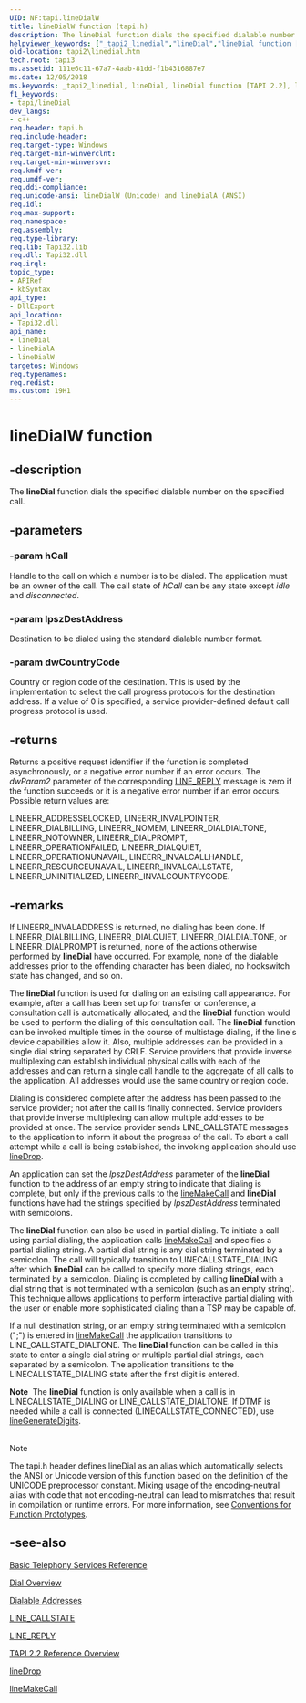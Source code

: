 ```yaml
---
UID: NF:tapi.lineDialW
title: lineDialW function (tapi.h)
description: The lineDial function dials the specified dialable number on the specified call.
helpviewer_keywords: ["_tapi2_linedial","lineDial","lineDial function [TAPI 2.2]","lineDialA","lineDialW","tapi/lineDial","tapi/lineDialA","tapi/lineDialW","tapi2.linedial"]
old-location: tapi2\linedial.htm
tech.root: tapi3
ms.assetid: 111e6c11-67a7-4aab-81dd-f1b4316887e7
ms.date: 12/05/2018
ms.keywords: _tapi2_linedial, lineDial, lineDial function [TAPI 2.2], lineDialA, lineDialW, tapi/lineDial, tapi/lineDialA, tapi/lineDialW, tapi2.linedial
f1_keywords:
- tapi/lineDial
dev_langs:
- c++
req.header: tapi.h
req.include-header: 
req.target-type: Windows
req.target-min-winverclnt: 
req.target-min-winversvr: 
req.kmdf-ver: 
req.umdf-ver: 
req.ddi-compliance: 
req.unicode-ansi: lineDialW (Unicode) and lineDialA (ANSI)
req.idl: 
req.max-support: 
req.namespace: 
req.assembly: 
req.type-library: 
req.lib: Tapi32.lib
req.dll: Tapi32.dll
req.irql: 
topic_type:
- APIRef
- kbSyntax
api_type:
- DllExport
api_location:
- Tapi32.dll
api_name:
- lineDial
- lineDialA
- lineDialW
targetos: Windows
req.typenames: 
req.redist: 
ms.custom: 19H1
---
```


# lineDialW function


## -description


The 
<b>lineDial</b> function dials the specified dialable number on the specified call.


## -parameters




### -param hCall

Handle to the call on which a number is to be dialed. The application must be an owner of the call. The call state of <i>hCall</i> can be any state except <i>idle</i> and <i>disconnected</i>.


### -param lpszDestAddress

Destination to be dialed using the standard dialable number format.


### -param dwCountryCode

Country or region code of the destination. This is used by the implementation to select the call progress protocols for the destination address. If a value of 0 is specified, a service provider-defined default call progress protocol is used.


## -returns



Returns a positive request identifier if the function is completed asynchronously, or a negative error number if an error occurs. The <i>dwParam2</i> parameter of the corresponding 
<a href="https://docs.microsoft.com/windows/desktop/Tapi/line-reply">LINE_REPLY</a> message is zero if the function succeeds or it is a negative error number if an error occurs. Possible return values are:

LINEERR_ADDRESSBLOCKED, LINEERR_INVALPOINTER, LINEERR_DIALBILLING, LINEERR_NOMEM, LINEERR_DIALDIALTONE, LINEERR_NOTOWNER, LINEERR_DIALPROMPT, LINEERR_OPERATIONFAILED, LINEERR_DIALQUIET, LINEERR_OPERATIONUNAVAIL, LINEERR_INVALCALLHANDLE, LINEERR_RESOURCEUNAVAIL, LINEERR_INVALCALLSTATE, LINEERR_UNINITIALIZED, LINEERR_INVALCOUNTRYCODE.




## -remarks



If LINEERR_INVALADDRESS is returned, no dialing has been done. If LINEERR_DIALBILLING, LINEERR_DIALQUIET, LINEERR_DIALDIALTONE, or LINEERR_DIALPROMPT is returned, none of the actions otherwise performed by 
<b>lineDial</b> have occurred. For example, none of the dialable addresses prior to the offending character has been dialed, no hookswitch state has changed, and so on.

The 
<b>lineDial</b> function is used for dialing on an existing call appearance. For example, after a call has been set up for transfer or conference, a consultation call is automatically allocated, and the 
<b>lineDial</b> function would be used to perform the dialing of this consultation call. The 
<b>lineDial</b> function can be invoked multiple times in the course of multistage dialing, if the line's device capabilities allow it. Also, multiple addresses can be provided in a single dial string separated by CRLF. Service providers that provide inverse multiplexing can establish individual physical calls with each of the addresses and can return a single call handle to the aggregate of all calls to the application. All addresses would use the same country or region code.

Dialing is considered complete after the address has been passed to the service provider; not after the call is finally connected. Service providers that provide inverse multiplexing can allow multiple addresses to be provided at once. The service provider sends LINE_CALLSTATE messages to the application to inform it about the progress of the call. To abort a call attempt while a call is being established, the invoking application should use 
<a href="https://docs.microsoft.com/windows/desktop/api/tapi/nf-tapi-linedrop">lineDrop</a>.

An application can set the <i>lpszDestAddress</i> parameter of the 
<b>lineDial</b> function to the address of an empty string to indicate that dialing is complete, but only if the previous calls to the 
<a href="https://docs.microsoft.com/windows/desktop/api/tapi/nf-tapi-linemakecall">lineMakeCall</a> and 
<b>lineDial</b> functions have had the strings specified by <i>lpszDestAddress</i> terminated with semicolons.

The <b>lineDial</b> function can also be used in partial dialing.  To initiate a call using partial dialing, the application calls <a href="https://docs.microsoft.com/windows/desktop/api/tapi/nf-tapi-linemakecall">lineMakeCall</a> and specifies a partial dialing string. A partial dial string is any dial string  terminated by a semicolon.  The call will typically transition to LINECALLSTATE_DIALING after which <b>lineDial</b> can be called to specify  more dialing strings, each terminated by a semicolon.  Dialing is completed by calling <b>lineDial</b> with a dial string that is not terminated with a semicolon (such as an empty string).  This technique allows applications to perform interactive partial dialing with the user  or enable  more sophisticated dialing than a TSP may be capable of.



If a null destination string, or an empty string terminated with a semicolon (";") is entered in   <a href="https://docs.microsoft.com/windows/desktop/api/tapi/nf-tapi-linemakecall">lineMakeCall</a> the application transitions to LINE_CALLSTATE_DIALTONE. The  <b>lineDial</b> function can  be called in this state to enter a single dial string  or  multiple partial dial strings, each separated by a semicolon. The application transitions to the  LINECALLSTATE_DIALING state after the first digit is entered.

<div class="alert"><b>Note</b>  The <b>lineDial</b> function is  only available when a call is in LINECALLSTATE_DIALING or LINE_CALLSTATE_DIALTONE.  If DTMF is needed while a call is connected  (LINECALLSTATE_CONNECTED), use <a href="https://docs.microsoft.com/windows/desktop/api/tapi/nf-tapi-linegeneratedigits">lineGenerateDigits</a>.
</div>
<div> </div>




> [!NOTE]
> The tapi.h header defines lineDial as an alias which automatically selects the ANSI or Unicode version of this function based on the definition of the UNICODE preprocessor constant. Mixing usage of the encoding-neutral alias with code that not encoding-neutral can lead to mismatches that result in compilation or runtime errors. For more information, see [Conventions for Function Prototypes](/windows/win32/intl/conventions-for-function-prototypes).

## -see-also




<a href="https://docs.microsoft.com/windows/desktop/Tapi/basic-telephony-services-reference">Basic Telephony Services Reference</a>



<a href="https://docs.microsoft.com/windows/desktop/Tapi/dial-ovr">Dial Overview</a>



<a href="/windows/win32/tapi/address-ovr">Dialable Addresses</a>



<a href="https://docs.microsoft.com/windows/desktop/Tapi/line-callstate">LINE_CALLSTATE</a>



<a href="https://docs.microsoft.com/windows/desktop/Tapi/line-reply">LINE_REPLY</a>



<a href="https://docs.microsoft.com/windows/desktop/Tapi/tapi-2-2-reference">TAPI 2.2 Reference Overview</a>



<a href="https://docs.microsoft.com/windows/desktop/api/tapi/nf-tapi-linedrop">lineDrop</a>



<a href="https://docs.microsoft.com/windows/desktop/api/tapi/nf-tapi-linemakecall">lineMakeCall</a>
 

 

